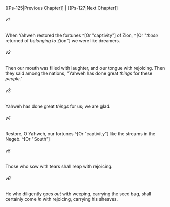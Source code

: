 ﻿---
aliases:
  - Psalms 126
---

[[Ps-125|Previous Chapter]] | [[Ps-127|Next Chapter]]

###### v1
When Yahweh restored the fortunes ^[Or "captivity"] of Zion, ^[Or "_those_ returned of _belonging to_ Zion"]
we were like dreamers.

###### v2
Then our mouth was filled with laughter,
and our tongue with rejoicing.
Then they said among the nations,
"Yahweh has done great _things_ for these _people_."

###### v3
Yahweh has done great _things_ for us;
we are glad.

###### v4
Restore, O Yahweh, our fortunes ^[Or "captivity"]
like the streams in the Negeb. ^[Or "South"]

###### v5
Those who sow with tears
shall reap with rejoicing.

###### v6
He who diligently goes _out_ with weeping,
carrying the seed bag,
shall certainly come _in_ with rejoicing,
carrying his sheaves.